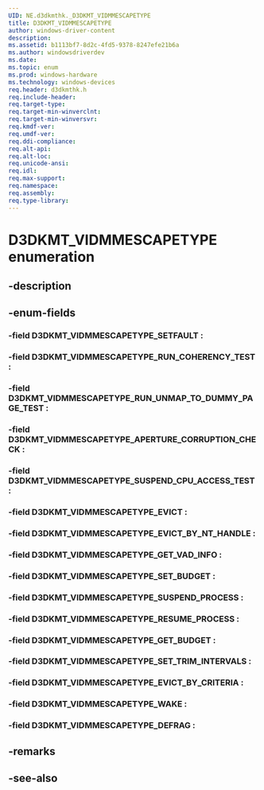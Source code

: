 ```yaml
---
UID: NE.d3dkmthk._D3DKMT_VIDMMESCAPETYPE
title: D3DKMT_VIDMMESCAPETYPE
author: windows-driver-content
description: 
ms.assetid: b1113bf7-8d2c-4fd5-9378-8247efe21b6a
ms.author: windowsdriverdev
ms.date: 
ms.topic: enum
ms.prod: windows-hardware
ms.technology: windows-devices
req.header: d3dkmthk.h
req.include-header:
req.target-type:
req.target-min-winverclnt:
req.target-min-winversvr:
req.kmdf-ver:
req.umdf-ver:
req.ddi-compliance:
req.alt-api:
req.alt-loc:
req.unicode-ansi:
req.idl:
req.max-support:
req.namespace:
req.assembly:
req.type-library:
---
```


# D3DKMT_VIDMMESCAPETYPE enumeration

## -description



## -enum-fields

### -field D3DKMT_VIDMMESCAPETYPE_SETFAULT : 
### -field D3DKMT_VIDMMESCAPETYPE_RUN_COHERENCY_TEST : 
### -field D3DKMT_VIDMMESCAPETYPE_RUN_UNMAP_TO_DUMMY_PAGE_TEST : 
### -field D3DKMT_VIDMMESCAPETYPE_APERTURE_CORRUPTION_CHECK : 
### -field D3DKMT_VIDMMESCAPETYPE_SUSPEND_CPU_ACCESS_TEST : 
### -field D3DKMT_VIDMMESCAPETYPE_EVICT : 
### -field D3DKMT_VIDMMESCAPETYPE_EVICT_BY_NT_HANDLE : 
### -field D3DKMT_VIDMMESCAPETYPE_GET_VAD_INFO : 
### -field D3DKMT_VIDMMESCAPETYPE_SET_BUDGET : 
### -field D3DKMT_VIDMMESCAPETYPE_SUSPEND_PROCESS : 
### -field D3DKMT_VIDMMESCAPETYPE_RESUME_PROCESS : 
### -field D3DKMT_VIDMMESCAPETYPE_GET_BUDGET : 
### -field D3DKMT_VIDMMESCAPETYPE_SET_TRIM_INTERVALS : 
### -field D3DKMT_VIDMMESCAPETYPE_EVICT_BY_CRITERIA : 
### -field D3DKMT_VIDMMESCAPETYPE_WAKE : 
### -field D3DKMT_VIDMMESCAPETYPE_DEFRAG : 

## -remarks

## -see-also